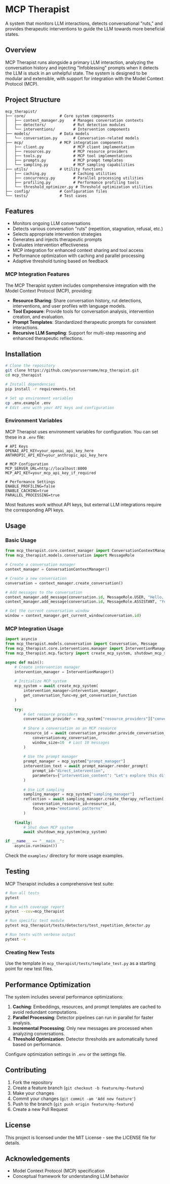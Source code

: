 # MCP Therapist

A system that monitors LLM interactions, detects conversational "ruts," and provides therapeutic interventions to guide the LLM towards more beneficial states.

## Overview

MCP Therapist runs alongside a primary LLM interaction, analyzing the conversation history and injecting "Infoblessing" prompts when it detects the LLM is stuck in an unhelpful state. The system is designed to be modular and extensible, with support for integration with the Model Context Protocol (MCP).

## Project Structure

```
mcp_therapist/
├── core/               # Core system components
│   ├── context_manager.py    # Manages conversation contexts
│   ├── detectors/            # Rut detection modules
│   └── interventions/        # Intervention components
├── models/             # Data models
│   └── conversation.py       # Conversation-related models
├── mcp/                # MCP integration components
│   ├── client.py             # MCP client implementation
│   ├── resources.py          # MCP resource providers
│   ├── tools.py              # MCP tool implementations
│   ├── prompts.py            # MCP prompt templates
│   └── sampling.py           # MCP sampling capabilities
├── utils/              # Utility functions
│   ├── caching.py            # Caching utilities
│   ├── concurrency.py        # Parallel processing utilities
│   ├── profiling.py          # Performance profiling tools
│   └── threshold_optimizer.py # Threshold optimization utilities
├── config/             # Configuration files
└── tests/              # Test cases
```

## Features

- Monitors ongoing LLM conversations 
- Detects various conversation "ruts" (repetition, stagnation, refusal, etc.)
- Selects appropriate intervention strategies
- Generates and injects therapeutic prompts
- Evaluates intervention effectiveness
- MCP integration for enhanced context sharing and tool access
- Performance optimization with caching and parallel processing
- Adaptive threshold tuning based on feedback

### MCP Integration Features

The MCP Therapist system includes comprehensive integration with the Model Context Protocol (MCP), providing:

- **Resource Sharing**: Share conversation history, rut detections, interventions, and user profiles with language models.
- **Tool Exposure**: Provide tools for conversation analysis, intervention creation, and evaluation.
- **Prompt Templates**: Standardized therapeutic prompts for consistent interactions.
- **Recursive LLM Sampling**: Support for multi-step reasoning and enhanced therapeutic reflections.

## Installation

```bash
# Clone the repository
git clone https://github.com/yourusername/mcp_therapist.git
cd mcp_therapist

# Install dependencies
pip install -r requirements.txt

# Set up environment variables
cp .env.example .env
# Edit .env with your API keys and configuration
```

### Environment Variables

MCP Therapist uses environment variables for configuration. You can set these in a `.env` file:

```
# API Keys
OPENAI_API_KEY=your_openai_api_key_here
ANTHROPIC_API_KEY=your_anthropic_api_key_here

# MCP Configuration
MCP_SERVER_URL=http://localhost:8000
MCP_API_KEY=your_mcp_api_key_if_required

# Performance Settings
ENABLE_PROFILING=false
ENABLE_CACHING=true
PARALLEL_PROCESSING=true
```

Most features work without API keys, but external LLM integrations require the corresponding API keys.

## Usage

### Basic Usage

```python
from mcp_therapist.core.context_manager import ConversationContextManager
from mcp_therapist.models.conversation import MessageRole

# Create a conversation manager
context_manager = ConversationContextManager()

# Create a new conversation
conversation = context_manager.create_conversation()

# Add messages to the conversation
context_manager.add_message(conversation.id, MessageRole.USER, "Hello, can you help me?")
context_manager.add_message(conversation.id, MessageRole.ASSISTANT, "Yes, I'd be happy to help. What do you need?")

# Get the current conversation window
window = context_manager.get_current_window(conversation.id)
```

### MCP Integration Usage

```python
import asyncio
from mcp_therapist.models.conversation import Conversation, Message
from mcp_therapist.core.interventions.manager import InterventionManager
from mcp_therapist.mcp.factory import create_mcp_system, shutdown_mcp_system

async def main():
    # Create intervention manager
    intervention_manager = InterventionManager()
    
    # Initialize MCP system
    mcp_system = await create_mcp_system(
        intervention_manager=intervention_manager,
        get_conversation_func=my_get_conversation_function
    )
    
    try:
        # Get resource providers
        conversation_provider = mcp_system["resource_providers"]["conversation"]
        
        # Share a conversation as an MCP resource
        resource_id = await conversation_provider.provide_conversation_resource(
            conversation=my_conversation,
            window_size=10  # Last 10 messages
        )
        
        # Use the prompt manager
        prompt_manager = mcp_system["prompt_manager"]
        intervention_text = await prompt_manager.render_prompt(
            prompt_id="direct_intervention",
            parameters={"intervention_content": "Let's explore this differently..."}
        )
        
        # Use LLM sampling
        sampling_manager = mcp_system["sampling_manager"]
        reflection = await sampling_manager.create_therapy_reflection(
            conversation_resource_id=resource_id,
            focus_area="emotional patterns"
        )
        
    finally:
        # Shut down MCP system
        await shutdown_mcp_system(mcp_system)

if __name__ == "__main__":
    asyncio.run(main())
```

Check the `examples/` directory for more usage examples.

## Testing

MCP Therapist includes a comprehensive test suite:

```bash
# Run all tests
pytest

# Run with coverage report
pytest --cov=mcp_therapist

# Run specific test module
pytest mcp_therapist/tests/detectors/test_repetition_detector.py

# Run tests with verbose output
pytest -v
```

### Creating New Tests

Use the template in `mcp_therapist/tests/template_test.py` as a starting point for new test files.

## Performance Optimization

The system includes several performance optimizations:

1. **Caching**: Embeddings, resources, and prompt templates are cached to avoid redundant computations.
2. **Parallel Processing**: Detector pipelines can run in parallel for faster analysis.
3. **Incremental Processing**: Only new messages are processed when analyzing conversations.
4. **Threshold Optimization**: Detector thresholds are automatically tuned based on performance.

Configure optimization settings in `.env` or the settings file.

## Contributing

1. Fork the repository
2. Create a feature branch (`git checkout -b feature/my-feature`)
3. Make your changes
4. Commit your changes (`git commit -am 'Add new feature'`)
5. Push to the branch (`git push origin feature/my-feature`)
6. Create a new Pull Request

## License

This project is licensed under the MIT License - see the LICENSE file for details.

## Acknowledgements

- Model Context Protocol (MCP) specification
- Conceptual framework for understanding LLM behavior
